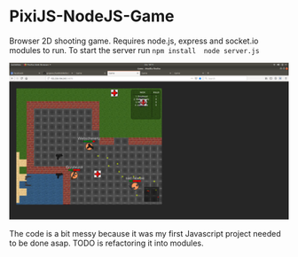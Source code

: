 # PixiJS-NodeJS-Game
Browser 2D shooting game. Requires node.js, express and socket.io modules to run.
To start the server run ````npm install  node server.js````

![Screenshot](screenshot.png?raw=true "Title")

The code is a bit messy because it was my first Javascript project needed to be done asap. TODO is refactoring it into modules.
